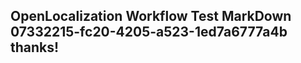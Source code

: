 <properties
ms.topic="hero-topic1"
ms.test1="hero-topic"
ms.test2="test"/>

## OpenLocalization Workflow Test MarkDown 07332215-fc20-4205-a523-1ed7a6777a4b thanks!
